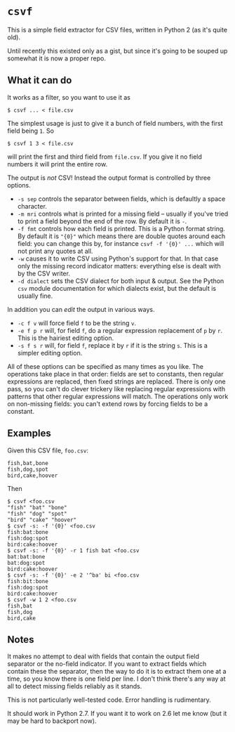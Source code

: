 # `csvf`
This is a simple field extractor for CSV files, written in Python 2 (as it's quite old).

Until recently this existed only as a gist, but since it's going to be souped up somewhat it is now a proper repo.

## What it can do
It works as a filter, so you want to use it as

```
$ csvf ... < file.csv
```

The simplest usage is just to give it a bunch of field numbers, with the first field being `1`.  So


```
$ csvf 1 3 < file.csv
```

will print the first and third field from `file.csv`.  If you give it no field numbers it will print the entire row.

The output is *not* CSV!  Instead the output format is controlled by three options.

- `-s sep` controls the separator between fields, which is defaultly a space character.
- `-m mri` controls what is printed for a missing field – usually if you've tried to print a field beyond the end of the row.  By default it is `-`.
- `-f fmt` controls how each field is printed.  This is a Python format string.  By default it is `"{0}"` which means there are double quotes around each field: you can change this by, for instance `csvf -f '{0}' ...` which will not print any quotes at all.
- `-w` causes it to write CSV using Python's support for that.  In that case only the missing record indicator matters: everything else is dealt with by the CSV writer.
- `-d dialect` sets the CSV dialect for both input & output.  See the Python `csv` module documentation for which dialects exist, but the default is usually fine.

In addition you can *edit* the output in various ways.

- `-c f v` will force field `f` to be the string `v`.
- `-e f p r` will, for field `f`, do a regular expression replacement of `p` by `r`.  This is the hairiest editing option.
- `-s f s r` will, for field `f`, replace it by `r` if it is the string `s`.  This is a simpler editing option.

All of these options can be specified as many times as you like.  The operations take place in that order: fields are set to constants, then regular expressions are replaced, then fixed strings are replaced.  There is only one pass, so you can't do clever trickery like replacing regular expressions with patterns that other regular expressions will match.  The operations only work on non-missing fields: you can't extend rows by forcing fields to be a constant.

## Examples
Given this CSV file, `foo.csv`:

```
fish,bat,bone
fish,dog,spot
bird,cake,hoover
```

Then

```
$ csvf <foo.csv
"fish" "bat" "bone"
"fish" "dog" "spot"
"bird" "cake" "hoover"
$ csvf -s: -f '{0}' <foo.csv
fish:bat:bone
fish:dog:spot
bird:cake:hoover
$ csvf -s: -f '{0}' -r 1 fish bat <foo.csv
bat:bat:bone
bat:dog:spot
bird:cake:hoover
$ csvf -s: -f '{0}' -e 2 '^ba' bi <foo.csv
fish:bit:bone
fish:dog:spot
bird:cake:hoover
$ csvf -w 1 2 <foo.csv
fish,bat
fish,dog
bird,cake
```

## Notes
It makes no attempt to deal with fields that contain the output field separator or the no-field indicator.  If you want to extract fields which contain these the separator, then the way to do it is to extract them one at a time, so you know there is one field per line.  I don't think there's any way at all to detect missing fields reliably as it stands.

This is not particularly well-tested code.  Error handling is rudimentary.

It should work in Python 2.7.  If you want it to work on 2.6 let me know (but it may be hard to backport now).
